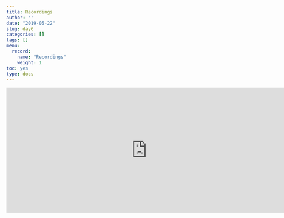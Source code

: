 ```yaml
---
title: Recordings
author: ''
date: "2019-05-22"
slug: day6
categories: []
tags: []
menu:
  record:
    name: "Recordings"
    weight: 1
toc: yes
type: docs
---
```


<iframe
src="https://cdnapisec.kaltura.com/p/368641/sp/36864100/embedIframeJs/uiconf_id/32884722/partner_id/368641/widget_id/1_9lsfkqvu?iframeembed=true&playerId=kaltura_player_5ce403e859628&flashvars[playlistAPI.kpl0Id]=1_9h0pbvhf&flashvars[playlistAPI.autoContinue]=true&flashvars[playlistAPI.autoInsert]=true&flashvars[ks]=&flashvars[localizationCode]=en"
width="740" height="330" allowfullscreen webkitallowfullscreen
mozAllowFullScreen allow="autoplay *; fullscreen *; encrypted-media *"
frameborder="0" title="Kaltura Player"></iframe>
